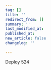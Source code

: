 ```yaml
---
tag: []
title: ''
redirect_from: []
summary: ''
last_modified_at: 
published_at: 
new_article: false
changelog: ''

---
```

Deploy 524